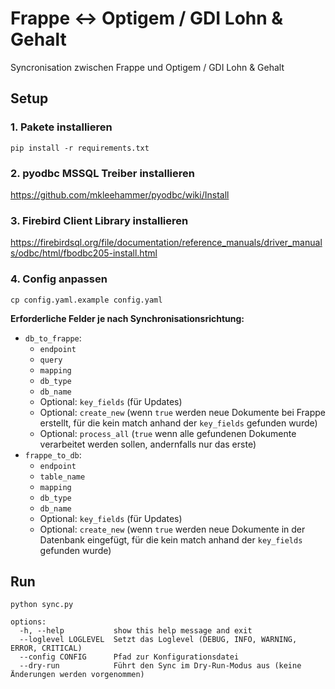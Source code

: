 # Frappe ↔️ Optigem / GDI Lohn & Gehalt

Syncronisation zwischen Frappe und Optigem / GDI Lohn & Gehalt

## Setup

### 1. Pakete installieren

```
pip install -r requirements.txt
```

### 2. pyodbc MSSQL Treiber installieren

https://github.com/mkleehammer/pyodbc/wiki/Install

### 3. Firebird Client Library installieren

https://firebirdsql.org/file/documentation/reference_manuals/driver_manuals/odbc/html/fbodbc205-install.html

### 4. Config anpassen

```
cp config.yaml.example config.yaml
```

**Erforderliche Felder je nach Synchronisationsrichtung:**

- `db_to_frappe`:
  - `endpoint`
  - `query`
  - `mapping`
  - `db_type`
  - `db_name`
  - Optional: `key_fields` (für Updates)
  - Optional: `create_new` (wenn `true` werden neue Dokumente bei Frappe erstellt, für die kein match anhand der `key_fields` gefunden wurde)
  - Optional: `process_all` (`true` wenn alle gefundenen Dokumente verarbeitet werden sollen, andernfalls nur das erste)
- `frappe_to_db`:
  - `endpoint`
  - `table_name`
  - `mapping`
  - `db_type`
  - `db_name`
  - Optional: `key_fields` (für Updates)
  - Optional: `create_new` (wenn `true` werden neue Dokumente in der Datenbank eingefügt, für die kein match anhand der `key_fields` gefunden wurde)

## Run

```
python sync.py
```

```
options:
  -h, --help           show this help message and exit
  --loglevel LOGLEVEL  Setzt das Loglevel (DEBUG, INFO, WARNING, ERROR, CRITICAL)
  --config CONFIG      Pfad zur Konfigurationsdatei
  --dry-run            Führt den Sync im Dry-Run-Modus aus (keine Änderungen werden vorgenommen)
```
